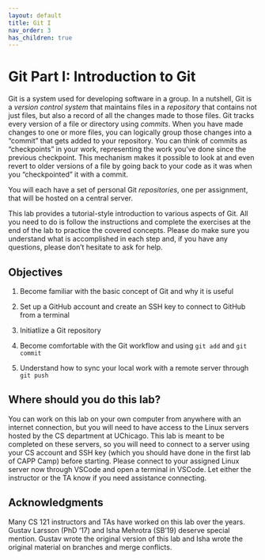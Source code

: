 ```yaml
---
layout: default
title: Git I
nav_order: 3
has_children: true
---
```


# Git Part I: Introduction to Git

Git is a system used for developing software in a group. In a nutshell, Git is a _version control system_ that maintains files in a _repository_ that contains not just files, but also a record of all the changes made to those files. Git tracks every version of a file or directory using _commits_. When you have made changes to one or more files, you can logically group those changes into a “commit” that gets added to your repository. You can think of commits as “checkpoints” in your work, representing the work you’ve done since the previous checkpoint. This mechanism makes it possible to look at and even revert to older versions of a file by going back to your code as it was when you “checkpointed” it with a commit.

You will each have a set of personal Git _repositories_, one per assignment, that will be hosted on a central server.

This lab provides a tutorial-style introduction to various aspects of Git. All you need to do is follow the instructions and complete the exercises at the end of the lab to practice the covered concepts. Please do make sure you understand what is accomplished in each step and, if you have any questions, please don’t hesitate to ask for help.

## Objectives

1. Become familiar with the basic concept of Git and why it is useful

2. Set up a GitHub account and create an SSH key to connect to GitHub from a terminal

3. Initiatlize a Git repository

4. Become comfortable with the Git workflow and using `git add` and `git commit`

5. Understand how to sync your local work with a remote server through `git push`

## Where should you do this lab?

You can work on this lab on your own computer from anywhere with an internet connection, but you will need to have access to the Linux servers hosted by the CS department at UChicago. This lab is meant to be completed on these servers, so you will need to connect to a server using your CS account and SSH key (which you should have done in the first lab of CAPP Camp) before starting. Please connect to your assigned Linux server now through VSCode and open a terminal in VSCode. Let either the instructor or the TA know if you need assistance connecting.

## Acknowledgments

Many CS 121 instructors and TAs have worked on this lab over the years. Gustav Larsson (PhD ‘17) and Isha Mehrotra (SB’19) deserve special mention. Gustav wrote the original version of this lab and Isha wrote the original material on branches and merge conflicts.
